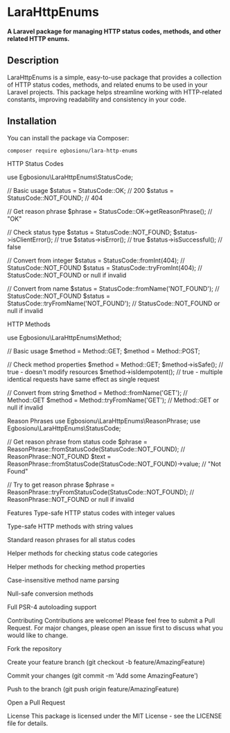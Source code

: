 # LaraHttpEnums

**A Laravel package for managing HTTP status codes, methods, and other related HTTP enums.**

## Description

LaraHttpEnums is a simple, easy-to-use package that provides a collection of HTTP status codes, methods, and related enums to be used in your Laravel projects. This package helps streamline working with HTTP-related constants, improving readability and consistency in your code.

## Installation

You can install the package via Composer:

```bash
composer require egbosionu/lara-http-enums
```

HTTP Status Codes

use Egbosionu\LaraHttpEnums\StatusCode;

// Basic usage
$status = StatusCode::OK; // 200
$status = StatusCode::NOT_FOUND; // 404

// Get reason phrase
$phrase = StatusCode::OK->getReasonPhrase(); // "OK"

// Check status type
$status = StatusCode::NOT_FOUND;
$status->isClientError(); // true
$status->isError(); // true
$status->isSuccessful(); // false

// Convert from integer
$status = StatusCode::fromInt(404); // StatusCode::NOT_FOUND
$status = StatusCode::tryFromInt(404); // StatusCode::NOT_FOUND or null if invalid

// Convert from name
$status = StatusCode::fromName('NOT_FOUND'); // StatusCode::NOT_FOUND
$status = StatusCode::tryFromName('NOT_FOUND'); // StatusCode::NOT_FOUND or null if invalid

HTTP Methods

use Egbosionu\LaraHttpEnums\Method;

// Basic usage
$method = Method::GET;
$method = Method::POST;

// Check method properties
$method = Method::GET;
$method->isSafe(); // true - doesn't modify resources
$method->isIdempotent(); // true - multiple identical requests have same effect as single request

// Convert from string
$method = Method::fromName('GET'); // Method::GET
$method = Method::tryFromName('GET'); // Method::GET or null if invalid

Reason Phrases
use Egbosionu\LaraHttpEnums\ReasonPhrase;
use Egbosionu\LaraHttpEnums\StatusCode;

// Get reason phrase from status code
$phrase = ReasonPhrase::fromStatusCode(StatusCode::NOT_FOUND); // ReasonPhrase::NOT_FOUND
$text = ReasonPhrase::fromStatusCode(StatusCode::NOT_FOUND)->value; // "Not Found"

// Try to get reason phrase
$phrase = ReasonPhrase::tryFromStatusCode(StatusCode::NOT_FOUND); // ReasonPhrase::NOT_FOUND or null if invalid

Features
Type-safe HTTP status codes with integer values

Type-safe HTTP methods with string values

Standard reason phrases for all status codes

Helper methods for checking status code categories

Helper methods for checking method properties

Case-insensitive method name parsing

Null-safe conversion methods

Full PSR-4 autoloading support

Contributing
Contributions are welcome! Please feel free to submit a Pull Request. For major changes, please open an issue first to discuss what you would like to change.

Fork the repository

Create your feature branch (git checkout -b feature/AmazingFeature)

Commit your changes (git commit -m 'Add some AmazingFeature')

Push to the branch (git push origin feature/AmazingFeature)

Open a Pull Request

License
This package is licensed under the MIT License - see the LICENSE file for details.
